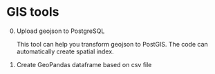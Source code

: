 # GIS tools

0. Upload geojson to PostgreSQL

    This tool can help you transform geojson to PostGIS. The code can automatically create spatial index.

1. Create GeoPandas dataframe based on csv file
